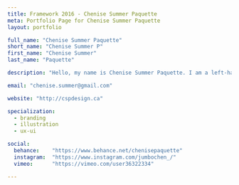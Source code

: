 ```yaml
---
title: Framework 2016 - Chenise Summer Paquette
meta: Portfolio Page for Chenise Summer Paquette
layout: portfolio

full_name: "Chenise Summer Paquette"
short_name: "Chenise Summer P"
first_name: "Chenise Summer"
last_name: "Paquette"

description: "Hello, my name is Chenise Summer Paquette. I am a left-handed Canadian graphic designer with a passion for creative thinking."

email: "chenise.summer@gmail.com"

website: "http://cspdesign.ca"

specialization:
  - branding
  - illustration
  - ux-ui

social:
  behance:    "https://www.behance.net/chenisepaquette"
  instagram:  "https://www.instagram.com/jumbochen_/"
  vimeo:      "https://vimeo.com/user36322334"

---
```

